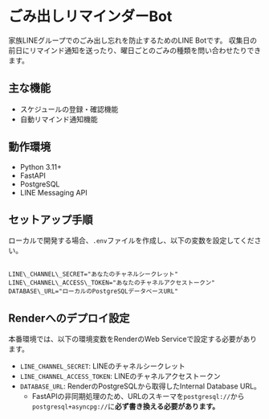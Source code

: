# ごみ出しリマインダーBot

家族LINEグループでのごみ出し忘れを防止するためのLINE Botです。
収集日の前日にリマインド通知を送ったり、曜日ごとのごみの種類を問い合わせたりできます。

## 主な機能
- スケジュールの登録・確認機能
- 自動リマインド通知機能

## 動作環境
- Python 3.11+
- FastAPI
- PostgreSQL
- LINE Messaging API

## セットアップ手順
ローカルで開発する場合、`.env`ファイルを作成し、以下の変数を設定してください。
```

LINE\_CHANNEL\_SECRET="あなたのチャネルシークレット"
LINE\_CHANNEL\_ACCESS\_TOKEN="あなたのチャネルアクセストークン"
DATABASE\_URL="ローカルのPostgreSQLデータベースURL"

```

## Renderへのデプロイ設定
本番環境では、以下の環境変数をRenderのWeb Serviceで設定する必要があります。

-   `LINE_CHANNEL_SECRET`: LINEのチャネルシークレット
-   `LINE_CHANNEL_ACCESS_TOKEN`: LINEのチャネルアクセストークン
-   `DATABASE_URL`: RenderのPostgreSQLから取得したInternal Database URL。
    -   FastAPIの非同期処理のため、URLのスキーマを`postgresql://`から`postgresql+asyncpg://`に**必ず書き換える必要があります。**
